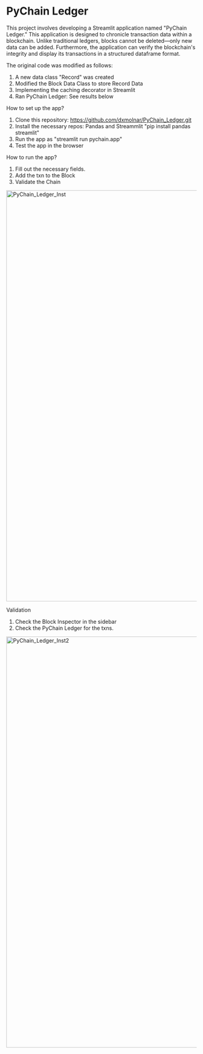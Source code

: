 # PyChain Ledger

This project involves developing a Streamlit application named "PyChain Ledger." This application is designed to chronicle transaction data within a blockchain. Unlike traditional ledgers, blocks cannot be deleted—only new data can be added. Furthermore, the application can verify the blockchain's integrity and display its transactions in a structured dataframe format.

The original code was modified as follows: 
1. A new data class "Record" was created
2. Modified the Block Data Class to store Record Data
3. Implementing the caching decorator in Streamlit
4. Ran PyChain Ledger: See results below

How to set up the app?
1. Clone this repository: https://github.com/dxmolnar/PyChain_Ledger.git
2. Install the necessary repos: Pandas and Streammlit "pip install pandas streamlit"
3. Run the app as "streamlit run pychain.app"
4. Test the app in the browser


How to run the app?
1. Fill out the necessary fields.
2. Add the txn to the Block
3. Validate the Chain
   
<img width="1087" alt="PyChain_Ledger_Inst" src="https://github.com/dxmolnar/PyChain_Ledger/assets/127795314/9eca1844-12e4-4574-81d7-30fa8e8b54a1">

Validation
1. Check the Block Inspector in the sidebar
2. Check the PyChain Ledger for the txns.
   
<img width="1087" alt="PyChain_Ledger_Inst2" src="https://github.com/dxmolnar/PyChain_Ledger/assets/127795314/35a9b65c-89b2-4fe7-ac38-6d60db4870a0">
